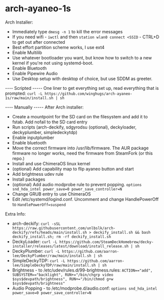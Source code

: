# arch-ayaneo-1s

Arch Installer:
* Immediately type `dmesg -n 1` to kill the error messages
* If you need wifi - `iwctl` and then `station wlan0 connect <SSID` - CTRL+D to get out after connected
* Best effort partition scheme works, I use ext4
* Enable Multilib
* Use whatever bootloader you want, but know how to switch to a new kernel if you're not using systemd-boot.
* Enable Bluetooth
* Enable Pipewire Audio
* Use Desktop setup with desktop of choice, but use SDDM as greeter.

---- Scripted -----
One liner to get everything set up, read everything that is prompted: `curl -L https://github.com/winghugs/arch-ayaneo-1s/raw/main/install.sh | sh`

---- Manually -----
After Arch installer:
* Create a mountpoint for the SD card on the filesystem and add it to fstab. Add nofail to the SD card entry
* Run scripts (arch-deckify, sdgyrodsu (optional), deckyloader, deckyplumber, simpledeckytdp)
* Enable inputplumber
* Enable bluetooth
* Move the correct firmware into /usr/lib/firmware. The AUR package firmware no longer works, need the firmware from SteamFork (or this repo.)
* Install and use ChimeraOS linux kernel
* (optional) Add capability map to flip ayaneo button and start
* Add brightness udev rule
* Install packages
* (optional) Add audio modprobe rule to prevent popping. `options snd_hda_intel power_save=0 power_save_controller=N`
* Change GRUB entry to use ChimeraOS
* Edit /etc/systemd/logind.conf. Uncomment and change HandlePowerOff to `HandlePowerOff=suspend`

Extra Info:
* arch-deckify: `curl -sSL https://raw.githubusercontent.com/unlbslk/arch-deckify/refs/heads/main/install.sh > deckify_install.sh && bash deckify_install.sh; rm -rf deckify_install.sh` 
* DeckyLoader: `curl -L https://github.com/SteamDeckHomebrew/decky-installer/releases/latest/download/install_release.sh | sh` 
* DeckyPlumber: `curl -L https://github.com/aarron-lee/DeckyPlumber/raw/main/install.sh | sh` 
* SimpleDeckyTDP: `curl -L https://github.com/aarron-lee/SimpleDeckyTDP/raw/main/install.sh | sh` 
* Brightness - to /etc/udev/rules.d/99-brightness.rules: `ACTION=="add", SUBSYSTEM=="backlight", RUN+="/bin/chgrp video $sys$devpath/brightness", RUN+="/bin/chmod g+w $sys$devpath/brightness"`
* Audio Popping - to /etc/modprobe.d/audio.conf: `options snd_hda_intel power_save=0 power_save_controller=N`
